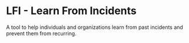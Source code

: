 # LFI - Learn From Incidents 
A tool to help individuals and organizations learn from past incidents and prevent them from recurring.